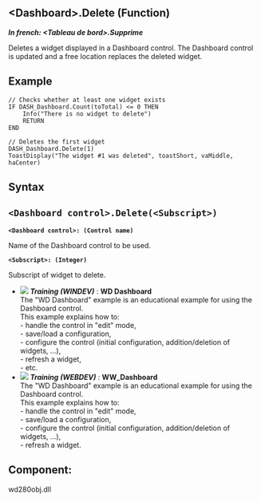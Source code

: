 


## &lt;Dashboard&gt;.Delete (Function)

***In french: &lt;Tableau de bord&gt;.Supprime***



<a name="XUse"></a>
<a name="Use"></a>
<a name="description"></a>
Deletes a widget displayed in a Dashboard control. The Dashboard control is updated and a free location replaces the deleted widget.




<a name="Example1"></a>
<a name="sample_code"></a>

## Example


```wl
// Checks whether at least one widget exists
IF DASH_Dashboard.Count(toTotal) <= 0 THEN
	Info("There is no widget to delete")
	RETURN
END

// Deletes the first widget
DASH_Dashboard.Delete(1)
ToastDisplay("The widget #1 was deleted", toastShort, vaMiddle, haCenter)
```

<a name="XSYNTAX"></a>

## Syntax
<a name="SYNTAX1"></a>

`<Dashboard control>.Delete(<Subscript>)`
---

**`<Dashboard control>: (Control name)`**

Name of the Dashboard control to be used.

**`<Subscript>: (Integer)`**

Subscript of widget to delete.




- ![](https://doc.pcsoft.fr/en-US/images/image.awp?langid=3&name=WDDashboard.gif) ***Training (WINDEV)*** : **WD Dashboard** <br>The "WD Dashboard" example is an educational example for using the Dashboard control.<br>This example explains how to:<br>- handle the control in "edit" mode,<br>- save/load a configuration,<br>- configure the control (initial configuration, addition/deletion of widgets, ...),<br>- refresh a widget,<br>- etc.
- ![](https://doc.pcsoft.fr/en-US/images/image.awp?langid=3&name=WW_Dashboard.gif) ***Training (WEBDEV)*** : **WW_Dashboard** <br>The "WD Dashboard" example is an educational example for using the Dashboard control.<br>This example explains how to:<br>- handle the control in "edit" mode, <br>- save/load a configuration, <br>- configure the control (initial configuration, addition/deletion of widgets, ...), <br>- refresh a widget.

<a name="XComponent"></a>

## Component:
wd280obj.dll
